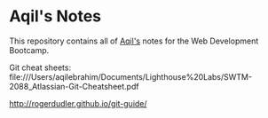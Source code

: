 # Aqil's Notes

This repository contains all of [Aqil's](https://github.com/a-ebra) notes for the Web Development Bootcamp. 

Git cheat sheets:
file:///Users/aqilebrahim/Documents/Lighthouse%20Labs/SWTM-2088_Atlassian-Git-Cheatsheet.pdf

http://rogerdudler.github.io/git-guide/